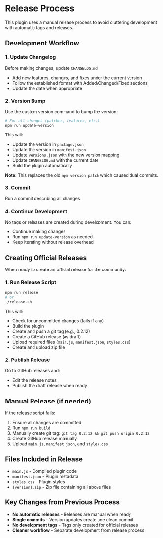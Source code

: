 # Release Process

This plugin uses a manual release process to avoid cluttering development with automatic tags and releases.

## Development Workflow

### 1. Update Changelog
Before making changes, update `CHANGELOG.md`:
- Add new features, changes, and fixes under the current version
- Follow the established format with Added/Changed/Fixed sections
- Update the date when appropriate

### 2. Version Bump
Use the custom version command to bump the version:

```bash
# For all changes (patches, features, etc.)
npm run update-version
```

This will:
- Update the version in `package.json`
- Update the version in `manifest.json`
- Update `versions.json` with the new version mapping
- Update `CHANGELOG.md` with the current date
- Build the plugin automatically

**Note:** This replaces the old `npm version patch` which caused dual commits.

### 3. Commit

Run a commit describing all changes

### 4. Continue Development
No tags or releases are created during development. You can:
- Continue making changes
- Run `npm run update-version` as needed
- Keep iterating without release overhead

## Creating Official Releases

When ready to create an official release for the community:

### 1. Run Release Script
```bash
npm run release
# or
./release.sh
```

This will:
- Check for uncommitted changes (fails if any)
- Build the plugin
- Create and push a git tag (e.g., 0.2.12)
- Create a GitHub release (as draft)
- Upload required files (`main.js`, `manifest.json`, `styles.css`)
- Create and upload zip file

### 2. Publish Release
Go to GitHub releases and:
- Edit the release notes
- Publish the draft release when ready

## Manual Release (if needed)

If the release script fails:

1. Ensure all changes are committed
2. Run `npm run build`
3. Manually create git tag: `git tag 0.2.12 && git push origin 0.2.12`
4. Create GitHub release manually
5. Upload `main.js`, `manifest.json`, and `styles.css`

## Files Included in Release

- `main.js` - Compiled plugin code
- `manifest.json` - Plugin metadata
- `styles.css` - Plugin styles
- `{version}.zip` - Zip file containing all above files

## Key Changes from Previous Process

- **No automatic releases** - Releases are manual when ready
- **Single commits** - Version updates create one clean commit
- **No development tags** - Tags only created for official releases
- **Cleaner workflow** - Separate development from release process